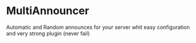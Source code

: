 # MultiAnnouncer
Automatic and Random announces for your server whit easy configuration and very strong plugin (never fail)
